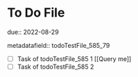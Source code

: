 # To Do File

due:: 2022-08-29

metadatafield:: todoTestFile_585\_79

- [ ] Task of todoTestFile_585 1 [[Query me]]
- [ ] Task of todoTestFile_585 2
